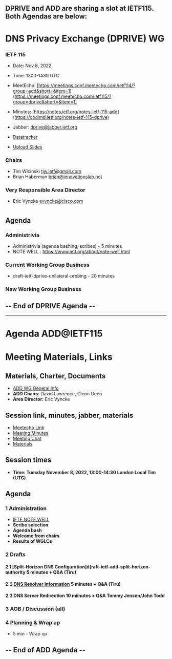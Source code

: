 ## DPRIVE and ADD are sharing a slot at IETF115.   Both Agendas are below:


# DNS Privacy Exchange (DPRIVE) WG
### IETF 115

* Date: Nov 8, 2022
* Time: 1300-1430 UTC
* MeetEcho: [https://meetings.conf.meetecho.com/ietf114/?group=add&short=&item=1](https://meetings.conf.meetecho.com/ietf115/?group=dprive&short=&item=1)
* Minutes: [https://notes.ietf.org/notes-ietf-115-add](https://codimd.ietf.org/notes-ietf-115-dprive)

* Jabber: [dprive@jabber.ietf.org](dprive@jabber.ietf.org)

* [Datatracker](https://datatracker.ietf.org/wg/dprive/documents/)

* [Upload Slides](https://datatracker.ietf.org/meeting/115/session/dprive)

### Chairs
* Tim Wicinski <tjw.ietf@gmail.com>
* Brian Haberman <brian@innovationslab.net>

### Very Responsible Area Director
* Eric Vyncke <evyncke@cisco.com>

#
## Agenda


### Administrivia

* Administrivia (agenda bashing, scribes) - 5 minutes
* NOTE WELL : https://www.ietf.org/about/note-well.html

### Current Working Group Business

* draft-ietf-dprive-unilateral-probing - 20 minutes

### New Working Group Business

## -- End of DPRIVE Agenda --

---

# Agenda ADD@IETF115

#  Meeting Materials, Links

## Materials, Charter, Documents

* [ADD WG General Info](https://datatracker.ietf.org/group/add/about/)
* **ADD Chairs**: David Lawrence, Glenn Deen
* **Area Director:** Eric Vyncke

## Session link, minutes, jabber, materials
* [Meetecho Link](https://wws.conf.meetecho.com/conference/?group=add)
* [Meeting Minutes](https://notes.ietf.org/notes-ietf-115-add)
* [Meeting Chat](xmpp:add@jabber.ietf.org?join)
* [Materials](https://datatracker.ietf.org/meeting/115/session/add)



## Session times

* **Time: Tuesday November 8, 2022, 13:00-14:30 London Local Tim (UTC)**


##  Agenda
### 1 Administration
* [IETF NOTE WELL](https://www.ietf.org/about/note-well.html)
* **Scribe selection**
* **Agenda bash**
* **Welcome from chairs**
* **Results of WGLCs**

### 2 Drafts

#### 2.1 [Split-Horizon DNS Configuration]d(raft-ietf-add-split-horizon-authority 5 minutes + Q&A (Tiru)

#### 2.2 [DNS Resolver Information](draft-reddy-add-resolver-info) 5 minutes + Q&A (Tiru)  

#### 2.3 DNS Server Redirection  10 miinutes + Q&A Tommy Jensen/John Todd

### 3 AOB / Discussion (all)

### 4 Planning & Wrap up

* 5 min - Wrap up

## -- End of ADD Agenda --

